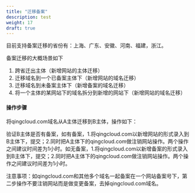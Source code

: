 ```yaml
---
title: "迁移备案"
description: test
weight: 17
draft: true
---
```


目前支持备案迁移的省份有：上海、广东、安徽、河南、福建，浙江。

备案迁移的大概场景如下

1. 跨省迁出主体（新增网站的主体迁移）
2. 迁移域名到一个已备案主体下（新增网站的域名迁移）
3. 迁移域名到未备案主体下（新增备案的域名迁移）
4. 将一个主体的某网站下的域名拆分到新增的网站下（新增网站的域名迁移）

#### 操作步骤

将qingcloud.com域名从A主体迁移到B主体，操作如下：

验证B主体是否有备案，如有备案，1.将qingcloud.com以新增网站的形式录入到B主体下，提交；2.同时把A主体下的qingcloud.com做注销网站操作。两个操作之间建议时间差为1小时。如无备案，1.将qingcloud.com以新增备案的形式录入到B主体下，提交；2.同时把A主体下的qingcloud.com做注销网站操作。两个操作之间建议时间差为1小时。

注意事项：如qingcloud.com和其他多个域名一起备案在一个网站备案号下，第二步操作不要注销网站而是做变更备案，去掉qingcloud.com域名。


